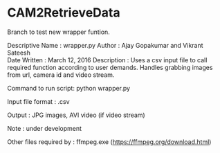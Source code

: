 # CAM2RetrieveData
Branch to test new wrapper funtion.


Descriptive Name     : wrapper.py
Author               : Ajay Gopakumar and Vikrant Sateesh								      
Date Written         : March 12, 2016
Description          : Uses a csv input file to call required function according to user
                       demands. Handles grabbing images from url, camera id and video stream.
                       
Command to run script: python wrapper.py

Input file format    : .csv

Output               : JPG images, AVI video (if video stream)

Note                 : under development

Other files required by : ffmpeg.exe (https://ffmpeg.org/download.html)

